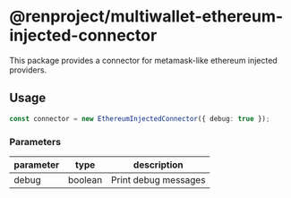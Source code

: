 # @renproject/multiwallet-ethereum-injected-connector
This package provides a connector for metamask-like ethereum injected providers.

## Usage
```ts
const connector = new EthereumInjectedConnector({ debug: true });
```

### Parameters

| parameter | type    | description          |
|-----------|---------|----------------------|
| debug     | boolean | Print debug messages |
